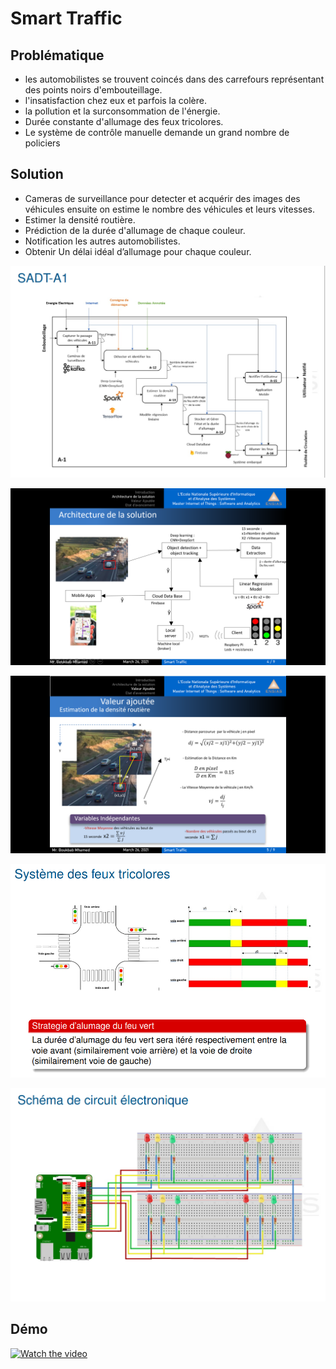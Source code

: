 # Smart Traffic
## Problématique

- les automobilistes se trouvent coincés dans des carrefours représentant des points noirs d'embouteillage.
- l'insatisfaction chez eux et parfois la colère.
- la pollution et la surconsommation de l'énergie.
- Durée constante d'allumage des feux tricolores.
- Le système de contrôle manuelle demande un grand nombre de policiers
  
## Solution 

- Cameras de surveillance pour detecter et acquérir des images des véhicules ensuite on estime le nombre des véhicules et leurs vitesses.
- Estimer la densité routière.
- Prédiction de la durée d'allumage de chaque couleur.
- Notification les autres automobilistes.
- Obtenir Un délai idéal d’allumage pour chaque couleur.

![alt text](https://github.com/Bkb-Med/SmTraffic/blob/main/sadt.png)

![alt text](https://github.com/Bkb-Med/SmTraffic/blob/main/gestion%20du%20trafic.png)

![alt text](https://github.com/Bkb-Med/SmTraffic/blob/main/densit%C3%A9%20routi%C3%A8re.png)

![alt text](https://github.com/Bkb-Med/SmTraffic/blob/main/sft.png)

![alt text](https://github.com/Bkb-Med/SmTraffic/blob/main/cricuit.png)

## Démo

[![Watch the video](https://img.youtube.com/vi/U3FQY2vf0Mg/maxresdefault.jpg)](https://youtu.be/U3FQY2vf0Mg)
